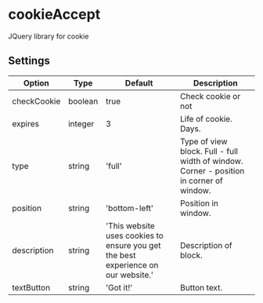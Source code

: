 # cookieAccept
JQuery library for cookie

## Settings
Option | Type | Default | Description
------ | ---- | ------- | -----------
checkCookie | boolean | true |Check cookie or not
expires | integer | 3 | Life of cookie. Days.
type | string | 'full' | Type of view block. Full - full width of window. Corner - position in corner of window.
position | string | 'bottom-left' | Position in window.
description | string | 'This website uses cookies to ensure you get the best experience on our website.' | Description of block.
textButton | string | 'Got it!' | Button text.
